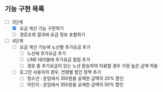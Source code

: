 ## 기능 구현 목록

- [ ] 3단계
    - [x] 요금 계산 기능 구현하기
    - [ ] 경로조회 결과에 요금 정보 포함하기
    
- [ ] 4단계
    - [ ] 요금 계산 기능에 노선별 추가요금 추가
        - [ ] 노선에 추가요금 추가
        - [ ] LINE 테이블에 추가요금 컬럼 추가
        - [ ] 경로 중 추가요금이 있는 노선 환승하여 이용할 경우 가장 높은 금액 적용
    - [ ] 로그인 사용자의 경우, 연령별 할인 정책 추가
        - [ ] 청소년 : 운임에서 350원을 공제한 금액의 20% 할인
        - [ ] 어린이 : 운임에서 350원을 공제한 금액의 50% 할인